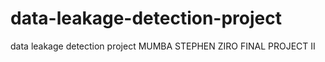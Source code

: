 # data-leakage-detection-project
data leakage detection project
MUMBA STEPHEN ZIRO
FINAL PROJECT II
